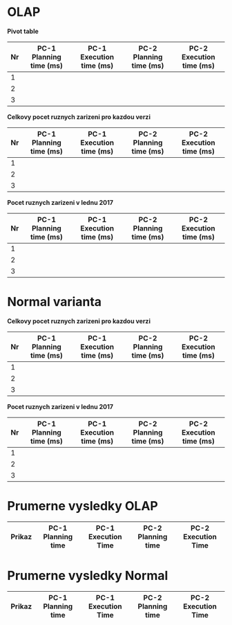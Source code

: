 # OLAP
**Pivot table**

Nr | PC-1 Planning time (ms) | PC-1 Execution time (ms) | PC-2 Planning time (ms) | PC-2 Execution time (ms) |
--- | ------------------ | ------------------ | --- | ---
1 |  |  |  |  |
2 |  |  |  |  |
3 |  |  |  |  |

**Celkovy pocet ruznych zarizeni pro kazdou verzi** 

Nr | PC-1 Planning time (ms) | PC-1 Execution time (ms) | PC-2 Planning time (ms) | PC-2 Execution time (ms) |
--- | ------------------ | ------------------ | --- | ---
1 |  |  |  |  |
2 |  |  |  |  |
3 |  |  |  |  |

**Pocet ruznych zarizeni v lednu 2017**

Nr | PC-1 Planning time (ms) | PC-1 Execution time (ms) | PC-2 Planning time (ms) | PC-2 Execution time (ms) |
--- | ------------------ | ------------------ | --- | ---
1 | |  |  |  |
2 |  |  | |  |
3 |  |  |  |  |

# Normal varianta

**Celkovy pocet ruznych zarizeni pro kazdou verzi**

Nr | PC-1 Planning time (ms) | PC-1 Execution time (ms) | PC-2 Planning time (ms) | PC-2 Execution time (ms) |
--- | ------------------ | ------------------ | --- | ---
1 |  |  |  |  |
2 |  |  |  |  |
3 |  |  |  |  |

**Pocet ruznych zarizeni v lednu 2017**

Nr | PC-1 Planning time (ms) | PC-1 Execution time (ms) | PC-2 Planning time (ms) | PC-2 Execution time (ms) |
--- | ------------------ | ------------------ | --- | ---
1 |  |  |  |  |
2 |  |  |  |  |
3 |  |  |  |  |

# Prumerne vysledky OLAP

Prikaz | PC-1 Planning time | PC-1 Execution Time | PC-2 Planning time | PC-2 Execution Time |
--- | --- | --- | --- | ---


# Prumerne vysledky Normal

Prikaz | PC-1 Planning time | PC-1 Execution Time | PC-2 Planning time | PC-2 Execution Time |
--- | --- | --- | --- | ---

